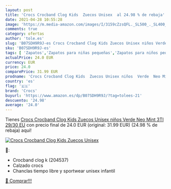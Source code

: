 ```yaml
---
layout: post
title: 'Crocs Crocband Clog Kids  Zuecos Unisex  al 24.98 % de rebaja'
date: 2021-04-28 10:55:28
image: 'https://m.media-amazon.com/images/I/3159cZzsQFL._SL500_._SL400_.jpg'
comments: true
category: ofertas
author: 'tole.es'
slug: 'B07SDH9R9J-es Crocs Crocband Clog Kids Zuecos Unisex niños Verde Neo...'
sku: 'B07SDH9R9J-es'
tags: [ 'Zapatos','Zapatos para niñas pequeñas','Zapatos para niños pequeños','Zapatos y complementos','Zuecos y mules para niña','Zuecos y mules para niño','crocs','zuecos', ]
actualPrice: 24.0 EUR
currency: EUR
price: 24.0
comparePrice: 31.99 EUR
prodname: 'Crocs Crocband Clog Kids  Zuecos Unisex niños  Verde  Neo Mint 3TI   29/30 EU'
country: 'es'
flag: '🇪🇸'
brand: 'Crocs'
buyurl: 'https://www.amazon.es/dp/B07SDH9R9J/?tag=tolees-21'
descuento: '24.98'
average: '24.0'
---
```


Tienes [Crocs Crocband Clog Kids  Zuecos Unisex niños  Verde  Neo Mint 3TI   29/30 EU](https://www.amazon.es/dp/B07SDH9R9J/?tag=tolees-21) con precio final de  24.0 EUR (original: 31.99 EUR) (24.98 %  de rebaja) aqui!

[![Crocs Crocband Clog Kids  Zuecos Unisex ](https://m.media-amazon.com/images/I/3159cZzsQFL._SL500_._SL400_.jpg)](https://www.amazon.es/dp/B07SDH9R9J/?tag=tolees-21)

🔎:

- Crocband clog k (204537)
- Calzado crocs
- Chanclas tiempo libre y sportwear unisex infantil

[🛒 Comprar!!!](https://www.amazon.es/dp/B07SDH9R9J/?tag=tolees-21)
